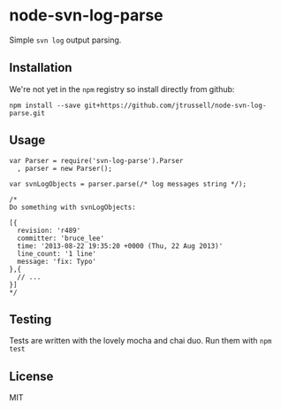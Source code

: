 node-svn-log-parse
==================

Simple `svn log` output parsing.

## Installation

We're not yet in the `npm` registry so install directly from github:

```
npm install --save git+https://github.com/jtrussell/node-svn-log-parse.git
```

## Usage

```
var Parser = require('svn-log-parse').Parser
  , parser = new Parser();

var svnLogObjects = parser.parse(/* log messages string */);

/*
Do something with svnLogObjects:

[{
  revision: 'r489'
  committer: 'bruce_lee'
  time: '2013-08-22 19:35:20 +0000 (Thu, 22 Aug 2013)'
  line_count: '1 line'
  message: 'fix: Typo'
},{
  // ...
}]
*/
```

## Testing

Tests are written with the lovely mocha and chai duo. Run them with `npm test`

## License

MIT